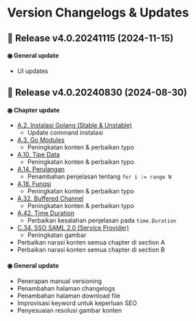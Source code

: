 # Version Changelogs & Updates

## 📝 Release v4.0.20241115 (2024-11-15)

#### ◉ General update

- UI updates

## 📝 Release v4.0.20240830 (2024-08-30)

#### ◉ Chapter update

- [A.2. Instalasi Golang (Stable & Unstable)](/2-instalasi-golang.html)
  - Update command instalasi
- [A.3. Go Modules](/A-setup-go-project-dengan-go-modules.html)
  - Peningkatan konten & perbaikan typo
- [A.10. Tipe Data](A-tipe-data.html)
  - Peningkatan konten & perbaikan typo
- [A.14. Perulangan](/A-perulangan.html)
  - Penambahan penjelasan tentang `for i := range N`
- [A.18. Fungsi](/A-fungsi.html)
  - Peningkatan konten & perbaikan typo
- [A.32. Buffered Channel](/A-buffered-channel.html)
  - Peningkatan konten & perbaikan typo
- [A.42. Time Duration](/A-time-duration.html)
  - Perbaikan kesalahan penjelasan pada `time.Duration`
- [C.34. SSO SAML 2.0 (Service Provider)](/C-golang-sso-saml-sp.html)
  - Peningkatan gambar
- Perbaikan narasi konten semua chapter di section A
- Perbaikan narasi konten semua chapter di section B

#### ◉ General update

- Penerapan manual versioning
- Penambahan halaman changelogs
- Penambahan halaman download file
- Improvisasi keyword untuk keperluan SEO
- Penyesuaian resolusi gambar konten

